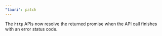 ```yaml
---
"tauri": patch
---
```


The `http` APIs now resolve the returned promise when the API call finishes with an error status code.
